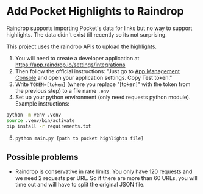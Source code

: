 # Add Pocket Highlights to Raindrop

Raindrop supports importing Pocket's data for links but no way to support highlights.
The data didn't exist till recently so its not surprising.

This project uses the raindrop APIs to upload the highlights.


1. You will need to create a developer application at https://app.raindrop.io/settings/integrations
2. Then follow the official instructions: "Just go to [App Management Console](https://app.raindrop.io/settings/integrations) and open your application settings. Copy Test token."
3. Write `TOKEN=[token]` (where you replace "[token]" with the token from the previous step) to a file name `.env`
4. Set up your python environment (only need requests python module). Example instructions: 
```sh
python -m venv .venv
source .venv/bin/activate
pip install -r requirements.txt
```
5. `python main.py [path to pocket highlights file]`

## Possible problems

- Raindrop is conservative in rate limits. You only have 120 requests and we need 2 requests per URL. So if there are more than 60 URLs, you will time out and will have to split the original JSON file.